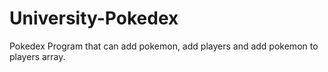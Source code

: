 # University-Pokedex
 Pokedex Program that can add pokemon, add players and add pokemon to players array.
